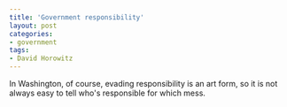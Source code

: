 ```yaml
---
title: 'Government responsibility'
layout: post
categories:
- government
tags:
- David Horowitz
---
```


In Washington, of course, evading responsibility is an art form, so it is not always easy to tell who's responsible for which mess.
